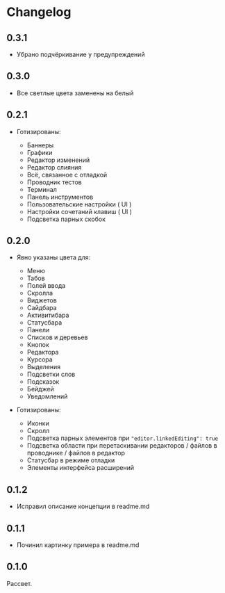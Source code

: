 # Changelog

## 0.3.1

- Убрано подчёркивание у предупреждений


## 0.3.0

- Все светлые цвета заменены на белый


## 0.2.1

- Готизированы:

	- Баннеры
	- Графики
	- Редактор изменений
	- Редактор слияния
	- Всё, связанное с отладкой
	- Проводник тестов
	- Терминал
	- Панель инструментов
	- Пользовательские настройки ( UI )
	- Настройки сочетаний клавиш ( UI )
	- Подсветка парных скобок


## 0.2.0

- Явно указаны цвета для:
	- Меню
	- Табов
	- Полей ввода
	- Скролла
	- Виджетов
	- Сайдбара
	- Активитибара
	- Статусбара
	- Панели
	- Списков и деревьев
	- Кнопок
	- Редактора
	- Курсора
	- Выделения
	- Подсветки слов
	- Подсказок
	- Бейджей
	- Уведомлений

- Готизированы:
	- Иконки
	- Скролл
	- Подсветка парных элементов при `"editor.linkedEditing": true`
	- Подсветка области при перетаскивании редакторов / файлов в проводнике / файлов в редактор
	- Статусбар в режиме отладки
	- Элементы интерфейса расширений


## 0.1.2

- Исправил описание концепции в readme.md


## 0.1.1

- Починил картинку примера в readme.md


## 0.1.0

Рассвет.

